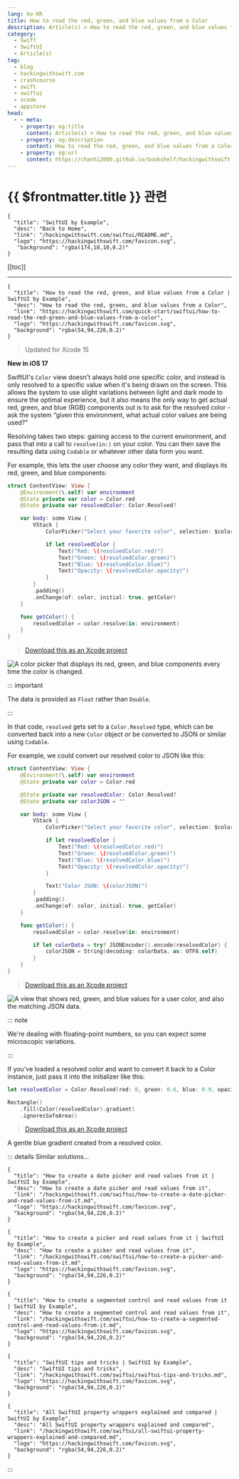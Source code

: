 ```yaml
---
lang: ko-KR
title: How to read the red, green, and blue values from a Color
description: Article(s) > How to read the red, green, and blue values from a Color
category:
  - Swift
  - SwiftUI
  - Article(s)
tag: 
  - blog
  - hackingwithswift.com
  - crashcourse
  - swift
  - swiftui
  - xcode
  - appstore
head:
  - - meta:
    - property: og:title
      content: Article(s) > How to read the red, green, and blue values from a Color
    - property: og:description
      content: How to read the red, green, and blue values from a Color
    - property: og:url
      content: https://chanhi2000.github.io/bookshelf/hackingwithswift.com/swiftui/how-to-read-the-red-green-and-blue-values-from-a-color.html
---
```


# {{ $frontmatter.title }} 관련

```component VPCard
{
  "title": "SwiftUI by Example",
  "desc": "Back to Home",
  "link": "/hackingwithswift.com/swiftui/README.md",
  "logo": "https://hackingwithswift.com/favicon.svg",
   "background": "rgba(174,10,10,0.2)"
}
```

[[toc]]

---

```component VPCard
{
  "title": "How to read the red, green, and blue values from a Color | SwiftUI by Example",
  "desc": "How to read the red, green, and blue values from a Color",
  "link": "https://hackingwithswift.com/quick-start/swiftui/how-to-read-the-red-green-and-blue-values-from-a-color",
  "logo": "https://hackingwithswift.com/favicon.svg",
  "background": "rgba(54,94,226,0.2)"
}
```

> Updated for Xcode 15

**New in iOS 17**

SwiftUI's `Color` view doesn't always hold one specific color, and instead is only resolved to a specific value when it's being drawn on the screen. This allows the system to use slight variations between light and dark mode to ensure the optimal experience, but it also means the only way to get actual red, green, and blue (RGB) components out is to ask for the resolved color - ask the system “given this environment, what actual color values are being used?”

Resolving takes two steps: gaining access to the current environment, and pass that into a call to `resolve(in:)` on your color. You can then save the resulting data using `Codable` or whatever other data form you want.

For example, this lets the user choose any color they want, and displays its red, green, and blue components:

```swift
struct ContentView: View {
    @Environment(\.self) var environment
    @State private var color = Color.red
    @State private var resolvedColor: Color.Resolved?

    var body: some View {
        VStack {
            ColorPicker("Select your favorite color", selection: $color)

            if let resolvedColor {
                Text("Red: \(resolvedColor.red)")
                Text("Green: \(resolvedColor.green)")
                Text("Blue: \(resolvedColor.blue)")
                Text("Opacity: \(resolvedColor.opacity)")
            }
        }
        .padding()
        .onChange(of: color, initial: true, getColor)
    }

    func getColor() {
        resolvedColor = color.resolve(in: environment)
    }
}
```

> [<FontIcon icon="fas fa-file-zipper"/>Download this as an Xcode project](https://hackingwithswift.com/files/projects/swiftui/how-to-read-the-red-green-and-blue-values-from-a-color-1.zip)

![A color picker that displays its red, green, and blue components every time the color is changed.](https://hackingwithswift.com/img/books/quick-start/swiftui/how-to-read-the-red-green-and-blue-values-from-a-color-1~dark.png)

::: important

The data is provided as `Float` rather than `Double`.

:::

In that code, `resolved` gets set to a `Color.Resolved` type, which can be converted back into a new `Color` object or be converted to JSON or similar using `Codable`.

For example, we could convert our resolved color to JSON like this:

```swift
struct ContentView: View {
    @Environment(\.self) var environment
    @State private var color = Color.red

    @State private var resolvedColor: Color.Resolved?
    @State private var colorJSON = ""

    var body: some View {
        VStack {
            ColorPicker("Select your favorite color", selection: $color)

            if let resolvedColor {
                Text("Red: \(resolvedColor.red)")
                Text("Green: \(resolvedColor.green)")
                Text("Blue: \(resolvedColor.blue)")
                Text("Opacity: \(resolvedColor.opacity)")
            }

            Text("Color JSON: \(colorJSON)")
        }
        .padding()
        .onChange(of: color, initial: true, getColor)
    }

    func getColor() {
        resolvedColor = color.resolve(in: environment)

        if let colorData = try? JSONEncoder().encode(resolvedColor) {
            colorJSON = String(decoding: colorData, as: UTF8.self)
        }
    }
}
```

> [<FontIcon icon="fas fa-file-zipper"/>Download this as an Xcode project](https://hackingwithswift.com/files/projects/swiftui/how-to-read-the-red-green-and-blue-values-from-a-color-2.zip)

![A view that shows red, green, and blue values for a user color, and also the matching JSON data.](https://hackingwithswift.com/img/books/quick-start/swiftui/how-to-read-the-red-green-and-blue-values-from-a-color-2~dark.png)

::: note

We're dealing with floating-point numbers, so you can expect some microscopic variations.

:::

If you've loaded a resolved color and want to convert it back to a Color instance, just pass it into the initializer like this:

```swift
let resolvedColor = Color.Resolved(red: 0, green: 0.6, blue: 0.9, opacity: 1)

Rectangle()
    .fill(Color(resolvedColor).gradient)
    .ignoresSafeArea()
```

> [<FontIcon icon="fas fa-file-zipper"/>Download this as an Xcode project](https://hackingwithswift.com/files/projects/swiftui/how-to-read-the-red-green-and-blue-values-from-a-color-3.zip)

A gentle blue gradient created from a resolved color.

::: details Similar solutions…

```component VPCard
{
  "title": "How to create a date picker and read values from it | SwiftUI by Example",
  "desc": "How to create a date picker and read values from it",
  "link": "/hackingwithswift.com/swiftui/how-to-create-a-date-picker-and-read-values-from-it.md",
  "logo": "https://hackingwithswift.com/favicon.svg",
  "background": "rgba(54,94,226,0.2)"
}
```

```component VPCard
{
  "title": "How to create a picker and read values from it | SwiftUI by Example",
  "desc": "How to create a picker and read values from it",
  "link": "/hackingwithswift.com/swiftui/how-to-create-a-picker-and-read-values-from-it.md",
  "logo": "https://hackingwithswift.com/favicon.svg",
  "background": "rgba(54,94,226,0.2)"
}
```

```component VPCard
{
  "title": "How to create a segmented control and read values from it | SwiftUI by Example",
  "desc": "How to create a segmented control and read values from it",
  "link": "/hackingwithswift.com/swiftui/how-to-create-a-segmented-control-and-read-values-from-it.md",
  "logo": "https://hackingwithswift.com/favicon.svg",
  "background": "rgba(54,94,226,0.2)"
}
```

```component VPCard
{
  "title": "SwiftUI tips and tricks | SwiftUI by Example",
  "desc": "SwiftUI tips and tricks",
  "link": "/hackingwithswift.com/swiftui/swiftui-tips-and-tricks.md",
  "logo": "https://hackingwithswift.com/favicon.svg",
  "background": "rgba(54,94,226,0.2)"
}
```

```component VPCard
{
  "title": "All SwiftUI property wrappers explained and compared | SwiftUI by Example",
  "desc": "All SwiftUI property wrappers explained and compared",
  "link": "/hackingwithswift.com/swiftui/all-swiftui-property-wrappers-explained-and-compared.md",
  "logo": "https://hackingwithswift.com/favicon.svg",
  "background": "rgba(54,94,226,0.2)"
}
```

:::

